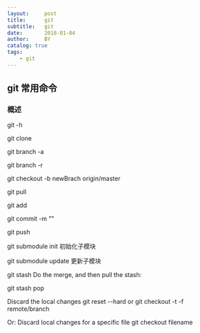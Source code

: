 ```yaml
---
layout:     post
title:      git
subtitle:   git
date:       2018-01-04
author:     BY
catalog: true
tags:
    - git
---
```


## git 常用命令

### 概述
git -h

git clone 

git branch -a

git branch -r

git checkout -b newBrach origin/master

git pull

git add 

git commit -m ""

git push

git submodule init 初始化子模块

git submodule update 更新子模块

git stash
Do the merge, and then pull the stash:

git stash pop

Discard the local changes
git reset --hard
or git checkout -t -f remote/branch

Or: Discard local changes for a specific file
git checkout filename


